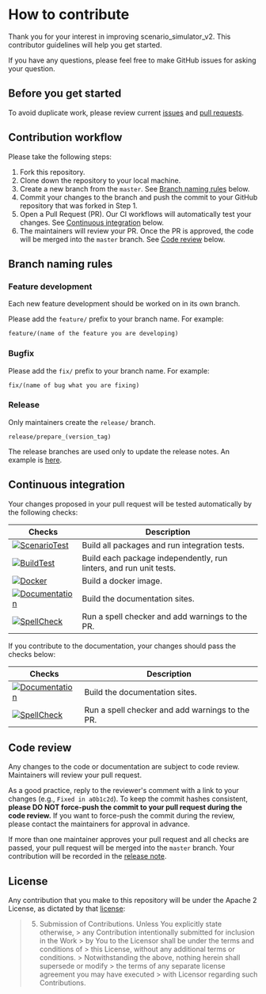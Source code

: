 # How to contribute

Thank you for your interest in improving scenario_simulator_v2.
This contributor guidelines will help you get started.

If you have any questions, please feel free to make GitHub issues for asking your question.

## Before you get started

To avoid duplicate work, please review current [issues](https://github.com/tier4/scenario_simulator_v2/issues) and [pull requests](https://github.com/tier4/scenario_simulator_v2/pulls).

## Contribution workflow

Please take the following steps:

1. Fork this repository.
2. Clone down the repository to your local machine.
3. Create a new branch from the `master`. See [Branch naming rules](#branch-naming-rules) below.
4. Commit your changes to the branch and push the commit to your GitHub repository that was forked in Step 1.
5. Open a Pull Request (PR). Our CI workflows will automatically test your changes. See [Continuous integration](#continuous-integration) below.
6. The maintainers will review your PR. Once the PR is approved, the code will be merged into the `master` branch. See [Code review](#code-review) below.

## Branch naming rules

### Feature development

Each new feature development should be worked on in its own branch.

Please add the `feature/` prefix to your branch name. For example:

```
feature/(name of the feature you are developing)
```

### Bugfix

Please add the `fix/` prefix to your branch name. For example:

```
fix/(name of bug what you are fixing)
```

### Release

Only maintainers create the `release/` branch.

```
release/prepare_(version_tag)
```

The release branches are used only to update the release notes. An example is [here](https://github.com/tier4/scenario_simulator_v2/pull/477).

## Continuous integration

Your changes proposed in your pull request will be tested automatically by the following checks:

| Checks                                                                                                                                                                                                 | Description                                                        |
|--------------------------------------------------------------------------------------------------------------------------------------------------------------------------------------------------------| ------------------------------------------------------------------ |
| [![ScenarioTest](https://github.com/tier4/scenario_simulator_v2/actions/workflows/ScenarioTest.yaml/badge.svg)](https://github.com/tier4/scenario_simulator_v2/actions/workflows/ScenarioTest.yaml)    | Build all packages and run integration tests.                      |
| [![BuildTest](https://github.com/tier4/scenario_simulator_v2/actions/workflows/Build.yaml/badge.svg)](https://github.com/tier4/scenario_simulator_v2/actions/workflows/Build.yaml)                     | Build each package independently, run linters, and run unit tests. |
| [![Docker](https://github.com/tier4/scenario_simulator_v2/actions/workflows/Docker.yaml/badge.svg)](https://github.com/tier4/scenario_simulator_v2/actions/workflows/Docker.yaml)                      | Build a docker image.                                              |
| [![Documentation](https://github.com/tier4/scenario_simulator_v2/actions/workflows/Documentation.yaml/badge.svg)](https://github.com/tier4/scenario_simulator_v2/actions/workflows/Documentation.yaml) | Build the documentation sites.                                     |
| [![SpellCheck](https://github.com/tier4/scenario_simulator_v2/actions/workflows/SpellCheck.yaml/badge.svg)](https://github.com/tier4/scenario_simulator_v2/actions/workflows/SpellCheck.yaml)          | Run a spell checker and add warnings to the PR.                    |

If you contribute to the documentation, your changes should pass the checks below:

| Checks                                                                                                                                                                                            | Description                                     |
| ------------------------------------------------------------------------------------------------------------------------------------------------------------------------------------------------- | ----------------------------------------------- |
| [![Documentation](https://github.com/tier4/scenario_simulator_v2/actions/workflows/Documentation.yaml/badge.svg)](https://github.com/tier4/scenario_simulator_v2/actions/workflows/Documentation.yaml) | Build the documentation sites.                  |
| [![SpellCheck](https://github.com/tier4/scenario_simulator_v2/actions/workflows/SpellCheck.yaml/badge.svg)](https://github.com/tier4/scenario_simulator_v2/actions/workflows/SpellCheck.yaml)     | Run a spell checker and add warnings to the PR. |

## Code review

Any changes to the code or documentation are subject to code review. Maintainers will review your pull request.

As a good practice, reply to the reviewer's comment with a link to your changes (e.g., `Fixed in a0b1c2d`).
To keep the commit hashes consistent, **please DO NOT force-push the commit to your pull request during the code review.**
If you want to force-push the commit during the review, please contact the maintainers for approval in advance.

If more than one maintainer approves your pull request and all checks are passed, your pull request will be merged into the `master` branch.
Your contribution will be recorded in the [release note](ReleaseNotes.md).


## License

Any contribution that you make to this repository will
be under the Apache 2 License, as dictated by that
[license](http://www.apache.org/licenses/LICENSE-2.0.html):

> 5. Submission of Contributions. Unless You explicitly state otherwise,
     >    any Contribution intentionally submitted for inclusion in the Work
     >    by You to the Licensor shall be under the terms and conditions of
     >    this License, without any additional terms or conditions.
     >    Notwithstanding the above, nothing herein shall supersede or modify
     >    the terms of any separate license agreement you may have executed
     >    with Licensor regarding such Contributions.
